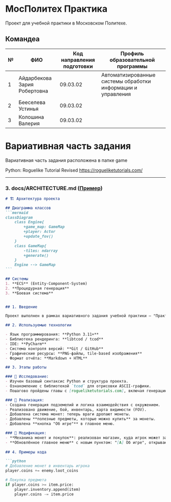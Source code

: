 # МосПолитех Практика
Проект для учебной практики в Московском Политехе.

## Командеа

| № | ФИО              | Код направления подготовки              | Профиль образовательной программы                                               |
|---|-----------------------------|------------------------------|-----------------------------------------------------|
| 1  | Айдарбекова Зария Робертовна| 09.03.02                    |Автоматизированные системы обработки информации и управления           |
| 2 | Бееселева Устинья           | 09.03.02                     |     |
| 3 | Колошина Валерия             | 09.03.02                    |             |

# Вариативная часть задания
Вариативная часть задания расположена в папке game

Python: Roguelike Tutorial Revised
https://rogueliketutorials.com/


---

### **3. docs/ARCHITECTURE.md** ([Пример](https://github.com/yourname/roguelike-python/blob/main/docs/ARCHITECTURE.md))

````markdown
# 🏗️ Архитектура проекта

## Диаграмма классов
```mermaid
classDiagram
    class Engine{
        +game_map: GameMap
        +player: Actor
        +update_fov()
    }
    class GameMap{
        -tiles: ndarray
        +generate()
    }
    Engine --> GameMap
```

## Системы
1. **ECS** (Entity-Component-System)
2. **Процедурная генерация**
3. **Боевая система**


## 1. Введение

Проект выполнен в рамках вариативного задания учебной практики — "Практическая реализация технологии". Целью является создание собственной roguelike-игры на языке Python с использованием библиотеки `tcod` по материалам сайта [rogueliketutorials.com](https://rogueliketutorials.com), а также реализация и интеграция дополнительных функций.

## 2. Используемые технологии

- Язык программирования: **Python 3.11+**
- Библиотека рендеринга: **libtcod / tcod**
- IDE: **PyCharm**
- Система контроля версий: **Git / GitHub**
- Графические ресурсы: **PNG-файлы, tile-based изображения**
- Формат отчёта: **Markdown + HTML**

## 3. Этапы работы

### 🔸 Исследование:
- Изучен базовый синтаксис Python и структура проекта.
- Ознакомление с библиотекой `tcod` для отрисовки ASCII-графики.
- Пошагово пройдены главы с [rogueliketutorials.com], включая генерацию карт, логику игрока, монстров и инвентарь.

### 🔸 Реализация:
- Создана генерация подземелий и логика взаимодействия с окружением.
- Реализовано движение, бой, инвентарь, карта видимости (FOV).
- Добавлена система монет: теперь враги дропают монеты.
- Добавлены **полезные предметы, которые можно купить** за монеты.
- Добавлена **кнопка "Об игре"** в главное меню.

### 🔸 Модификация:
- **Механика монет и покупок**: реализован магазин, куда игрок может заходить и приобретать предметы за собранные монеты.
- **Обновлённое главное меню** с новым пунктом: "[A] Об игре", открывающее справочную информацию.
  
## 4. Примеры кода

```python
# Добавление монет в инвентарь игрока
player.coins += enemy.loot_coins

# Покупка предмета
if player.coins >= item.price:
    player.inventory.append(item)
    player.coins -= item.price
